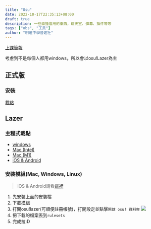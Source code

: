 ```yaml
---
title: "Osu"
date: 2022-10-17T22:35:13+08:00
draft: true
description: 一些直播會用的東西，聊天室、彈幕、插件等等
tags: ["obs", "工具"]
author: "明道中學音遊社"
---
```

[上課簡報](https://slides.com/hanhan87/osu-osu-lazer)

考慮到不是每個人都用windows，所以會以osu!Lazer為主
## 正式版
### 安裝
[載點](https://osu.ppy.sh/home/download)

## Lazer
### 主程式載點
* [windows](https://github.com/ppy/osu/releases/download/2022.418.0/install.exe)
* [Mac (Intel)](https://github.com/ppy/osu/releases/latest/download/osu.app.Intel.zip)
* [Mac (M1)](https://github.com/ppy/osu/releases/latest/download/osu.app.Apple.Silicon.zip)
* [iOS & Android](https://hackmd.io/@han87/osu)
### 安裝模組(**Mac, Windows, Linux**)
> iOS & Android請看[這裡](https://hackmd.io/@han87/osu)
1. 先安裝上面的安裝檔
2. 下載[模組](https://github.com/LumpBloom7/sentakki/releases/download/2022.319.0/osu.Game.Rulesets.Sentakki.dll)
3. 打開osu!lazer(可順便註冊帳號)，打開設定並點擊`開啟 osu! 資料夾`
![](https://i.imgur.com/XzBlZbG.png)
4. 把下載的檔案丟到`rulesets`
5. 完成拉:D
